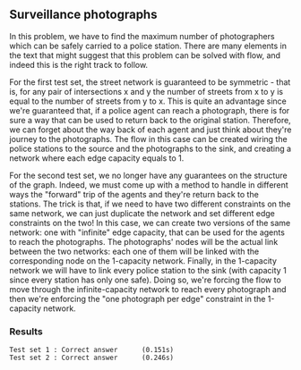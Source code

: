## Surveillance photographs
In this problem, we have to find the maximum number of photographers which can be safely carried to a police station. There are many elements in the text that might suggest that this problem can be solved with flow, and indeed this is the right track to follow. 

For the first test set, the street network is guaranteed to be symmetric - that is, for any pair of intersections x and y the number of streets from x to y is equal to the number of streets from y to x. This is quite an advantage since we're guaranteed that, if a police agent can reach a photograph, there is for sure a way that can be used to return back to the original station. Therefore, we can forget about the way back of each agent and just think about they're journey to the photographs.
The flow in this case can be created wiring the police stations to the source and the photographs to the sink, and creating a network where each edge capacity equals to 1.

For the second test set, we no longer have any guarantees on the structure of the graph. Indeed, we must come up with a method to handle in different ways the "forward" trip of the agents and they're return back to the stations. The trick is that, if we need to have two different constraints on the same network, we can just duplicate the network and set different edge constraints on the two! In this case, we can create two versions of the same network: one with "infinite" edge capacity,
that can be used for the agents to reach the photographs. The photographs' nodes will be the actual link between the two networks: each one of them will be linked with the corresponding node on the 1-capacity network. Finally, in the 1-capacity network we will have to link every police station to the sink (with capacity 1 since every station has only one safe). Doing so, we're forcing the flow to move through the infinite-capacity network to reach every photograph and then we're enforcing the
"one photograph per edge" constraint in the 1-capacity network.

### Results
```
Test set 1 : Correct answer      (0.151s)
Test set 2 : Correct answer      (0.246s)
```
